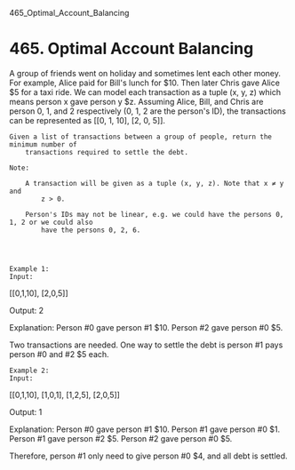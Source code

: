 465_Optimal_Account_Balancing
# 465. Optimal Account Balancing

A group of friends went on holiday and sometimes lent each other money. For example, Alice
        paid for Bill's lunch for $10. Then later Chris gave Alice $5 for a taxi ride. We can model
        each transaction as a tuple (x, y, z) which means person x gave person y $z. Assuming Alice,
        Bill, and Chris are person 0, 1, and 2 respectively (0, 1, 2 are the person's ID), the
        transactions can be represented as [[0, 1, 10], [2, 0, 5]].

    Given a list of transactions between a group of people, return the minimum number of
        transactions required to settle the debt.

    Note:
    
        A transaction will be given as a tuple (x, y, z). Note that x ≠ y and
            z > 0.
        
        Person's IDs may not be linear, e.g. we could have the persons 0, 1, 2 or we could also
            have the persons 0, 2, 6.
        
    
    

    Example 1:
    Input:
[[0,1,10], [2,0,5]]

Output:
2

Explanation:
Person #0 gave person #1 $10.
Person #2 gave person #0 $5.

Two transactions are needed. One way to settle the debt is person #1 pays person #0 and #2 $5 each.

    

    Example 2:
    Input:
[[0,1,10], [1,0,1], [1,2,5], [2,0,5]]

Output:
1

Explanation:
Person #0 gave person #1 $10.
Person #1 gave person #0 $1.
Person #1 gave person #2 $5.
Person #2 gave person #0 $5.

Therefore, person #1 only need to give person #0 $4, and all debt is settled.